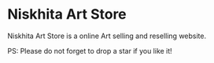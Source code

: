 # Niskhita Art Store



Niskhita Art Store is a online Art selling and reselling website.


    

PS: Please do not forget to drop a star if you like it!
